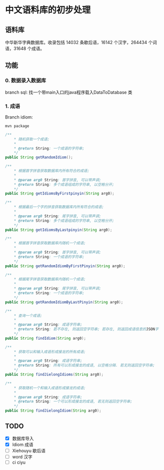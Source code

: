 # 中文语料库的初步处理


## 语料库
中华新华字典数据库。收录包括 14032 条歇后语，16142 个汉字，264434 个词语，31648 个成语。

## 功能
### 0. 数据录入数据库
branch sql: 
找一个带main入口的java程序载入DataToDatabase 类
### 1. 成语
Branch idiom:
```
mvn package
```
```java
/**
    * 随机获取一个成语;
    * 
    * @return String: 一个成语的字符串;
    */
public String getRandomIdiom();

/**
    * 根据首字拼音获取数据库内所有符合的成语;
    * 
    * @param arg0 String: 首字拼音, 可以带声调;
    * @return String: 多个成语组成的字符串, 以空格分开;
    */
public String getIdiomsByFirstpinyin(String arg0);

/**
    * 根据最后一个字的拼音获取数据库内所有符合的成语;
    * 
    * @param arg0 String: 尾字拼音, 可以带声调;
    * @return String: 多个成语组成的字符串, 以空格分开;
    */
public String getIdiomsByLastpinyin(String arg0);

/**
    * 根据首字拼音获取数据库内随机一个成语;
    * 
    * @param arg0 String: 首字拼音, 可以带声调;
    * @return String: 一个成语的字符串;
    */
public String getRandomIdiomByFirstPinyin(String arg0);

/**
    * 根据尾字拼音获取数据库内随机一个成语;
    * 
    * @param arg0 String: 尾字拼音, 可以带声调;
    * @return String: 一个成语的字符串;
    */
public String getRandomIdiomByLastPinyin(String arg0);

/**
    * 查询一个成语;
    * 
    * @param arg0 String: 成语字符串;
    * @return String: 若不存在, 则返回空字符串; 若存在, 则返回成语信息的JSON字符串;
    */
public String findIdiom(String arg0);

/**
    * 获取可以和输入成语形成接龙的所有成语;
    * 
    * @param arg0 String: 成语字符串;
    * @return String: 所有可以形成接龙的成语, 以空格分隔. 若无则返回空字符串;
    */
public String findJielongIdioms(String arg0);

/**
    * 获取随机一个和输入成语形成接龙的成语;
    * 
    * @param arg0 String: 成语字符串;
    * @return String: 一个可以形成接龙的成语, 若无则返回空字符串;
    */
public String findJielongIdiom(String arg0);

```

## TODO
- [x] 数据库导入
- [x] Idiom 成语
- [ ] Xiehouyu 歇后语
- [ ] word 汉字
- [ ] ci ciyu